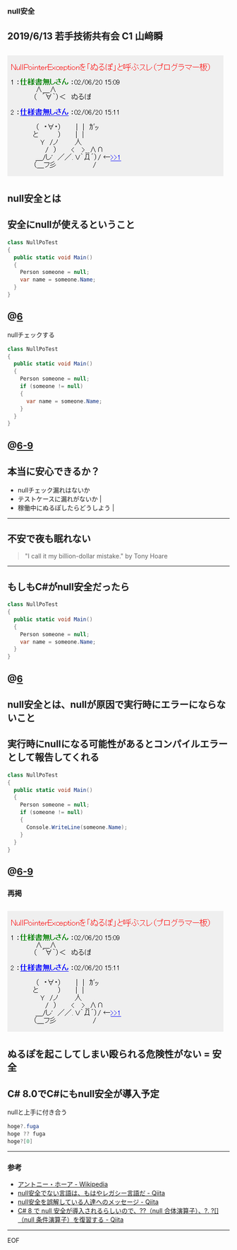 ### null安全



2019/6/13 若手技術共有会
C1 山﨑瞬
---
![](nullpo-ga.jpg)
---
null安全とは
---
安全にnullが使えるということ
---
```cs
class NullPoTest
{
  public static void Main()
  {
    Person someone = null;
    var name = someone.Name;
  }
}
```
@[6](System.NullReferenceException)
---
nullチェックする
```cs
class NullPoTest
{
  public static void Main()
  {
    Person someone = null;
    if (someone != null)
    {
      var name = someone.Name;
    }
  }
}
```
@[6-9](これで安心できる)
---
本当に安心できるか？
---
- nullチェック漏れはないか
- テストケースに漏れがないか |
- 稼働中にぬるぽしたらどうしよう |
---
**不安で夜も眠れない**
---
>"I call it my billion-dollar mistake." by Tony Hoare
---
もしもC#がnull安全だったら
---
```cs
class NullPoTest
{
  public static void Main()
  {
    Person someone = null;
    var name = someone.Name;
  }
}
```
@[6](コンパイルエラー)
---
null安全とは、nullが原因で実行時にエラーにならないこと
---
実行時にnullになる可能性があるとコンパイルエラーとして報告してくれる
---
```cs
class NullPoTest
{
  public static void Main()
  {
    Person someone = null;
    if (someone != null)
    {
      Console.WriteLine(someone.Name);
    }
  }
}
```
@[6-9](こうするとコンパイルエラーじゃなくなる)
---
### 再掲
![](nullpo-ga.jpg)
---
ぬるぽを起こしてしまい殴られる危険性がない = 安全
---
C# 8.0でC#にもnull安全が導入予定
---
nullと上手に付き合う
```csharp
hoge?.fuga
hoge ?? fuga
hoge?[0]
```
---
### 参考
- [アントニー・ホーア - Wikipedia](https://ja.wikipedia.org/wiki/%E3%82%A2%E3%83%B3%E3%83%88%E3%83%8B%E3%83%BC%E3%83%BB%E3%83%9B%E3%83%BC%E3%82%A2)
- [null安全でない言語は、もはやレガシー言語だ - Qiita](https://qiita.com/koher/items/e4835bd429b88809ab33)
- [null安全を誤解している人達へのメッセージ - Qiita](https://qiita.com/omochimetaru/items/ee29d4c6eb0d78f02b15)
- [C# 8 で null 安全が導入されるらしいので、??（null 合体演算子）、?. ?[]（null 条件演算子）を復習する - Qiita](https://qiita.com/Nossa/items/1fd4881a0b97a5f32901)
---
EOF

